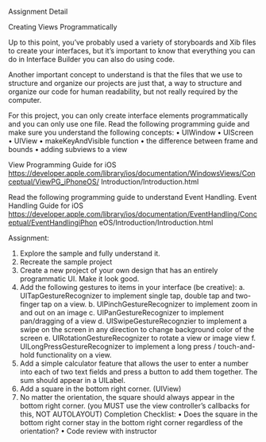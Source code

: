 Assignment Detail

Creating Views Programmatically

Up to this point, you’ve probably used a variety of storyboards and Xib files to create your interfaces, but it’s important to know that everything you can do in Interface Builder you can also do using code.

Another important concept to understand is that the files that we use to structure and organize our projects are just that, a way to structure and organize our code for human readability, but not really required by the computer.

For this project, you can only create interface elements programmatically and you can only use one file.
Read the following programming guide and make sure you understand the following concepts:
• UIWindow
• UIScreen
• UIView
• makeKeyAndVisible function
• the difference between frame and bounds
• adding subviews to a view

View Programming Guide for iOS
https://developer.apple.com/library/ios/documentation/WindowsViews/Conceptual/ViewPG_iPhoneOS/ Introduction/Introduction.html

Read the following programming guide to understand Event Handling.
Event Handling Guide for iOS
https://developer.apple.com/library/ios/documentation/EventHandling/Conceptual/EventHandlingiPhon eOS/Introduction/Introduction.html

Assignment:
1. Explore the sample and fully understand it.
2. Recreate the sample project
3. Create a new project of your own design that has an entirely programmatic UI. Make
it look good.
4. Add the following gestures to items in your interface (be creative):
a. UITapGestureRecognizer to implement single tap, double tap and two-finger tap on a view.
b. UIPinchGestureRecognizer to implement zoom in and out on an image
c. UIPanGestureRecognizer to implement pan/dragging of a view
d. UISwipeGestureRecognzier to implement a swipe on the screen in any
direction to change background color of the screen
e. UIRotationGestureRecognizer to rotate a view or image view
f. UILongPressGestureRecognizer to implement a long press / touch-and-hold
functionality on a view.
5. Add a simple calculator feature that allows the user to enter a number into each of
two text fields and press a button to add them together. The sum should appear in a
UILabel.
6. Add a square in the bottom right corner. (UIView)
7. No matter the orientation, the square should always appear in the bottom right
corner. (you MUST use the view controller’s callbacks for this, NOT AUTOLAYOUT)
Completion Checklist:
• Does the square in the bottom right corner stay in the bottom right corner regardless of the orientation?
• Code review with instructor

